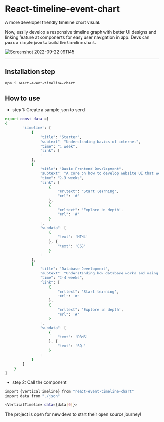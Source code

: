 # React-timeline-event-chart
A more developer friendly timeline chart visual.

Now, easily develop a responsive timeline graph with better UI designs and linking feature at components for easy user navigation in app.
Devs can pass a simple json to build the timeline chart.

![Screenshot 2022-09-22 091145](https://user-images.githubusercontent.com/31445077/191653448-02083638-930e-461d-8690-27ec6eb849e8.png)

<hr />

## Installation step

```sh
npm i react-event-timeline-chart
```

## How to use

* step 1: Create a sample json to send

```sh
export const data =[
{
        "timeline": [
            {
                "title": "Starter",
                "subtext": "Understanding basics of internet",
                "time": "1 week",
                "link": [
                ]
            },
            {
                "title": "Basic Frontend Development",
                "subtext": "A core on how to develop website UI that we see everyday",
                "time": "2-3 weeks",
                "link": [
                    {
                        "urltext": 'Start learning',
                        "url": '#'
                    },
                    {
                        "urltext": 'Explore in depth',
                        "url": '#'
                    }
                ],
                "subdata": [
                    {
                        "text": 'HTML'
                    }, {
                        "text": 'CSS'
                    }
                ]
            },
            {
                "title": "Database Development",
                "subtext": "Understanding how database works and using SQL",
                "time": "3-4 weeks",
                "link": [
                    {
                        "urltext": 'Start learning',
                        "url": '#'
                    },
                    {
                        "urltext": 'Explore in depth',
                        "url": '#'
                    }
                ],
                "subdata": [
                    {
                        "text": 'DBMS'
                    }, {
                        "text": 'SQL'
                    }
                ]
            }
        ]
    }
]  
```

* step 2: Call the component

```sh
import {VerticalTimeline} from "react-event-timeline-chart"
import data from "./json"

<VerticalTimeline data={data[0]}>
```

The project is open for new devs to start their open source journey!
